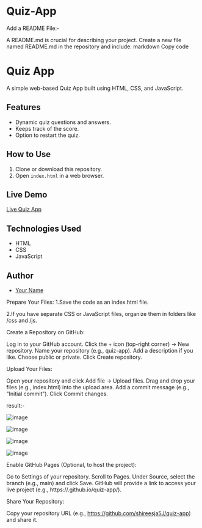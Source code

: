# Quiz-App

Add a README File:-

A README.md is crucial for describing your project.
Create a new file named README.md in the repository and include:
markdown
Copy code


# Quiz App
A simple web-based Quiz App built using HTML, CSS, and JavaScript.

## Features
- Dynamic quiz questions and answers.
- Keeps track of the score.
- Option to restart the quiz.

## How to Use
1. Clone or download this repository.
2. Open `index.html` in a web browser.

## Live Demo
[Live Quiz App](https://<your-username>.github.io/quiz-app/)

## Technologies Used
- HTML
- CSS
- JavaScript

## Author
- [Your Name](https://github.com/shireesja5J)


 Prepare Your Files:
1.Save the code as an index.html file.

2.If you have separate CSS or JavaScript files, organize them in folders like /css and /js.

Create a Repository on GitHub:

Log in to your GitHub account.
Click the + icon (top-right corner) → New repository.
Name your repository (e.g., quiz-app).
Add a description if you like.
Choose public or private.
Click Create repository.

 Upload Your Files:
 
Open your repository and click Add file → Upload files.
Drag and drop your files (e.g., index.html) into the upload area.
Add a commit message (e.g., "Initial commit").
Click Commit changes.

result:-

![image](https://github.com/user-attachments/assets/6e34357a-c74a-495b-bf77-e3258fd06ea6)

![image](https://github.com/user-attachments/assets/e98fab31-0388-4163-be9d-e27313b9059a)

![image](https://github.com/user-attachments/assets/7fb7021c-b0bf-4648-ba05-2c1321b75ccc)

![image](https://github.com/user-attachments/assets/4f579935-0d9f-4f5d-a38b-68fab64baba9)




Enable GitHub Pages (Optional, to host the project):

Go to Settings of your repository.
Scroll to Pages.
Under Source, select the branch (e.g., main) and click Save.
GitHub will provide a link to access your live project (e.g., https://<your-username>.github.io/quiz-app/).

Share Your Repository:

Copy your repository URL (e.g., https://github.com/shireesja5J/quiz-app) and share it.



